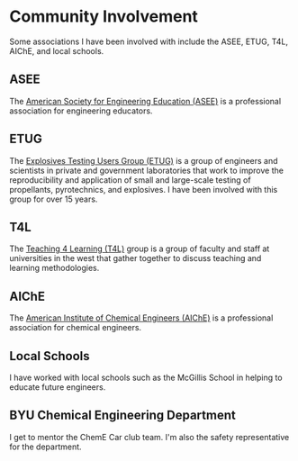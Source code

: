 # Community Involvement
Some associations I have been involved with include the ASEE, ETUG, T4L, AIChE, and local schools.

## ASEE
The [American Society for Engineering Education (ASEE)](https://www.asee.org/) is a professional association for engineering educators. 

## ETUG
The [Explosives Testing Users Group (ETUG)](https://etusersgroup.org/) is a group of engineers and scientists in private and government laboratories that work to improve the reproducibility and application of small and large-scale testing of propellants, pyrotechnics, and explosives. I have been involved with this group for over 15 years. 

## T4L
The [Teaching 4 Learning (T4L)](https://www.byui.edu/teaching-for-learning/) group is a group of faculty and staff at universities in the west that gather together to discuss teaching and learning methodologies.

## AIChE
The [American Institute of Chemical Engineers (AIChE)](https://www.aiche.org/) is a professional association for chemical engineers.

## Local Schools
I have worked with local schools such as the McGillis School in helping to educate future engineers.

## BYU Chemical Engineering Department
I get to mentor the ChemE Car club team. I'm also the safety representative for the department.